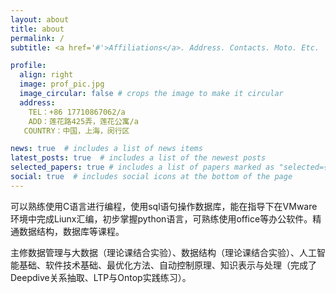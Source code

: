 ```yaml
---
layout: about
title: about
permalink: /
subtitle: <a href='#'>Affiliations</a>. Address. Contacts. Moto. Etc.

profile:
  align: right
  image: prof_pic.jpg
  image_circular: false # crops the image to make it circular
  address: 
    TEL：+86 17710867062/a
    ADD：莲花路425弄，莲花公寓/a
   COUNTRY：中国，上海，闵行区

news: true  # includes a list of news items
latest_posts: true  # includes a list of the newest posts
selected_papers: true # includes a list of papers marked as "selected={true}"
social: true  # includes social icons at the bottom of the page
---
```


可以熟练使用C语言进行编程，使用sql语句操作数据库，能在指导下在VMware环境中完成Liunx汇编，初步掌握python语言，可熟练使用office等办公软件。精通数据结构，数据库等课程。

主修数据管理与大数据（理论课结合实验）、数据结构（理论课结合实验）、人工智能基础、软件技术基础、最优化方法、自动控制原理、知识表示与处理（完成了Deepdive关系抽取、LTP与Ontop实践练习）。

